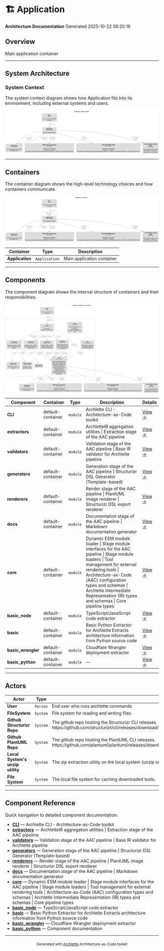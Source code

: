 # 🏗️ Application

**Architecture Documentation**
Generated 2025-10-22 06:20:16

## Overview

Main application container

---

## System Architecture

### System Context

The system context diagram shows how Application fits into its environment, including external systems and users.

![System Context Diagram](./diagrams/structurizr-SystemContext.png)

---

## Containers

The container diagram shows the high-level technology choices and how containers communicate.

![Container Diagram](./diagrams/structurizr-Containers.png)

<table>
<thead>
<tr>
<th>Container</th>
<th>Type</th>
<th>Description</th>
</tr>
</thead>
<tbody>
<tr>
<td><strong>Application</strong></td>
<td><code>Application</code></td>
<td>Main application container</td>
</tr>
</tbody>
</table>


---

## Components

The component diagram shows the internal structure of containers and their responsibilities.

![Component Diagram](./diagrams/structurizr-Components_Application.png)

<table>
<thead>
<tr>
<th>Component</th>
<th>Container</th>
<th>Type</th>
<th>Description</th>
<th>Details</th>
</tr>
</thead>
<tbody>
<tr>
<td><strong>CLI</strong></td>
<td>default-container</td>
<td><code>module</code></td>
<td>Archlette CLI - Architecture-as-Code toolkit</td>
<td><a href="./default-container__cli.md">View →</a></td>
</tr>
<tr>
<td><strong>extractors</strong></td>
<td>default-container</td>
<td><code>module</code></td>
<td>ArchletteIR aggregation utilities | Extraction stage of the AAC pipeline</td>
<td><a href="./default-container__extractors.md">View →</a></td>
</tr>
<tr>
<td><strong>validators</strong></td>
<td>default-container</td>
<td><code>module</code></td>
<td>Validation stage of the AAC pipeline | Base IR validator for Archlette pipeline</td>
<td><a href="./default-container__validators.md">View →</a></td>
</tr>
<tr>
<td><strong>generators</strong></td>
<td>default-container</td>
<td><code>module</code></td>
<td>Generation stage of the AAC pipeline | Structurizr DSL Generator (Template-based)</td>
<td><a href="./default-container__generators.md">View →</a></td>
</tr>
<tr>
<td><strong>renderers</strong></td>
<td>default-container</td>
<td><code>module</code></td>
<td>Render stage of the AAC pipeline | PlantUML image renderer | Structurizr DSL export renderer</td>
<td><a href="./default-container__renderers.md">View →</a></td>
</tr>
<tr>
<td><strong>docs</strong></td>
<td>default-container</td>
<td><code>module</code></td>
<td>Documentation stage of the AAC pipeline | Markdown documentation generator</td>
<td><a href="./default-container__docs.md">View →</a></td>
</tr>
<tr>
<td><strong>core</strong></td>
<td>default-container</td>
<td><code>module</code></td>
<td>Dynamic ESM module loader | Stage module interfaces for the AAC pipeline | Stage module loaders | Tool management for external rendering tools | Architecture-as-Code (AAC) configuration types and schemas | Archlette Intermediate Representation (IR) types and schemas | Core pipeline types</td>
<td><a href="./default-container__core.md">View →</a></td>
</tr>
<tr>
<td><strong>basic_node</strong></td>
<td>default-container</td>
<td><code>module</code></td>
<td>TypeScript/JavaScript code extractor</td>
<td><a href="./default-container__basicnode.md">View →</a></td>
</tr>
<tr>
<td><strong>basic</strong></td>
<td>default-container</td>
<td><code>module</code></td>
<td>Basic Python Extractor for Archlette
Extracts architecture information from Python source code</td>
<td><a href="./default-container__basic.md">View →</a></td>
</tr>
<tr>
<td><strong>basic_wrangler</strong></td>
<td>default-container</td>
<td><code>module</code></td>
<td>Cloudflare Wrangler deployment extractor</td>
<td><a href="./default-container__basicwrangler.md">View →</a></td>
</tr>
<tr>
<td><strong>basic_python</strong></td>
<td>default-container</td>
<td><code>module</code></td>
<td>—</td>
<td><a href="./default-container__basicpython.md">View →</a></td>
</tr>
</tbody>
</table>


---

## Actors

<table>
<thead>
<tr>
<th>Actor</th>
<th>Type</th>
<th>Description</th>
</tr>
</thead>
<tbody>
<tr>
<td><strong>User</strong></td>
<td><code>Person</code></td>
<td>End user who runs archlette commands</td>
</tr>
<tr>
<td><strong>FileSystem</strong></td>
<td><code>System</code></td>
<td>File system for reading and writing files</td>
</tr>
<tr>
<td><strong>Github Structurizr Repo</strong></td>
<td><code>System</code></td>
<td>The github repo hosting the Structurizr CLI releases. https://github.com/structurizr/cli/releases/download/v${TOOL_VERSIONS.structurizr}/structurizr-cli.zip</td>
</tr>
<tr>
<td><strong>Github PlantUML Repo</strong></td>
<td><code>System</code></td>
<td>The github repo hosting the PlantUML CLI releases. https://github.com/plantuml/plantuml/releases/download/v${TOOL_VERSIONS.plantuml}/plantuml-${TOOL_VERSIONS.plantuml}.jar</td>
</tr>
<tr>
<td><strong>Local System's unzip utility</strong></td>
<td><code>System</code></td>
<td>The zip extraction utility on the local system (unzip on Unix, Expand-Archive on Windows).</td>
</tr>
<tr>
<td><strong>File System</strong></td>
<td><code>System</code></td>
<td>The local file system for caching downloaded tools.</td>
</tr>
</tbody>
</table>


---

## Component Reference

Quick navigation to detailed component documentation:

- **[CLI](./default-container__cli.md)** — Archlette CLI - Architecture-as-Code toolkit
- **[extractors](./default-container__extractors.md)** — ArchletteIR aggregation utilities | Extraction stage of the AAC pipeline
- **[validators](./default-container__validators.md)** — Validation stage of the AAC pipeline | Base IR validator for Archlette pipeline
- **[generators](./default-container__generators.md)** — Generation stage of the AAC pipeline | Structurizr DSL Generator (Template-based)
- **[renderers](./default-container__renderers.md)** — Render stage of the AAC pipeline | PlantUML image renderer | Structurizr DSL export renderer
- **[docs](./default-container__docs.md)** — Documentation stage of the AAC pipeline | Markdown documentation generator
- **[core](./default-container__core.md)** — Dynamic ESM module loader | Stage module interfaces for the AAC pipeline | Stage module loaders | Tool management for external rendering tools | Architecture-as-Code (AAC) configuration types and schemas | Archlette Intermediate Representation (IR) types and schemas | Core pipeline types
- **[basic_node](./default-container__basicnode.md)** — TypeScript/JavaScript code extractor
- **[basic](./default-container__basic.md)** — Basic Python Extractor for Archlette
Extracts architecture information from Python source code
- **[basic_wrangler](./default-container__basicwrangler.md)** — Cloudflare Wrangler deployment extractor
- **[basic_python](./default-container__basicpython.md)** — Component documentation

---

<div align="center">
<sub>Generated with <a href="https://github.com/architectlabs/archlette">Archlette</a> Architecture-as-Code toolkit</sub>
</div>
